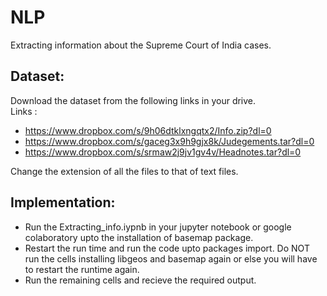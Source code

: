 # NLP
Extracting information about the Supreme Court of India cases.

## Dataset:  <br />
Download the dataset from the following links in your drive. <br />
Links : 
- https://www.dropbox.com/s/9h06dtklxngqtx2/Info.zip?dl=0  <br />
- https://www.dropbox.com/s/gaceg3x9h9gjx8k/Judegements.tar?dl=0 <br />
- https://www.dropbox.com/s/srmaw2j9jv1gv4v/Headnotes.tar?dl=0  <br />

Change the extension of all the files to that of text files. <br />

## Implementation:  <br />
- Run the Extracting_info.iypnb in your jupyter notebook or google colaboratory upto the installation of basemap package. <br />
- Restart the run time and run the code upto packages import. Do NOT run the cells installing libgeos and basemap again or else you will have to restart the runtime again. <br />
- Run the remaining cells and recieve the required output.

